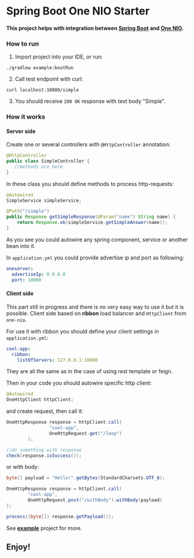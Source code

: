 # Spring Boot One NIO Starter

#### This project helps with integration between [Spring Boot](https://projects.spring.io/spring-boot/) and [One NIO](https://github.com/odnoklassniki/one-nio).

### How to run

1. Import project into your IDE, or run:

```
./gradlew example:bootRun
```

2. Call test endpoint with curl:

```
curl localhost:10080/simple
```

3. You should receive `200 OK` response with text body "Simple".

### How it works

#### Server side

Create one or several controllers with `@HttpController` annotation:
```java
@HttpController
public class SimpleController {
   //methods are here
}
```

In these class you should define methods to process http-requests:
```java
@Autowired
SimpleService simpleService;

@Path("/simple")
public Response getSimpleResponse(@Param("name") String name) {
    return Response.ok(simpleService.getSimpleAnswer(name));
}
```

As you see you could autowire any spring component, service or another bean into it.

In `application.yml` you could provide advertise ip and port as following:
```yaml
oneserver:
  advertiseIp: 0.0.0.0
  port: 10080
```

#### Client side

This part still in progress and there is no very easy way to use it but it is possible.
Client side based on **ribbon** load balancer and `HttpClient` from `one-nio`.

For use it with ribbon you should define your client settings in `application.yml`:
```yaml
cool-app:
  ribbon:
    listOfServers: 127.0.0.1:10080
```

They are all the same as in the case of using rest template or feign.

Then in your code you should autowire specific http client:
```java
@Autowired
OneHttpClient httpClient;
```

and create request, then call it:
```java
OneHttpResponse response = httpClient.call(
				"cool-app",
				OneHttpRequest.get("/loop")
		);

//do something with response
check(response.isSuccess());
```

or with body:
```java
byte[] payload = "Hello!".getBytes(StandardCharsets.UTF_8);

OneHttpResponse response = httpClient.call(
        "cool-app",
        OneHttpRequest.post("/withBody").withBody(payload)
);

process((byte[]) response.getPayload());
```

See **[example](https://github.com/aatarasoff/spring-one-nio/tree/master/example)** project for more.

## Enjoy!
